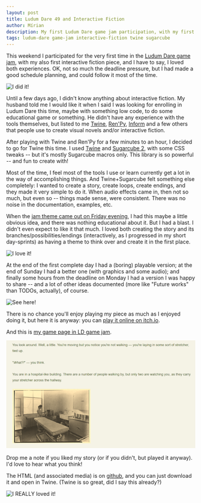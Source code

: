 ```yaml
---
layout: post
title: Ludum Dare 49 and Interactive Fiction
author: Mírian
description: My first Ludum Dare game jam participation, with my first interactive fiction piece, using Twine and Sugarcube
tags: ludum-dare game-jam interactive-fiction twine sugarcube
---
```


This weekend I participated for the very first time in the [Ludum Dare game jam](https://ldjam.com/), with my also first interactive fiction piece, and I have to say, I loved both experiences. OK, not so much the deadline pressure, but I had made a good schedule planning, and could follow it most of the time.

![I did it!](https://media.giphy.com/media/l4EpblDY4msVtKAOk/giphy.gif)

Until a few days ago, I didn't know anything about interactive fiction. My husband told me I would like it when I said I was looking for enrolling in Ludum Dare this time, maybe with something low code, to do some educational game or something. He didn't have any experience with the tools themselves, but listed to me [Twine](https://twinery.org/), [Ren'Py](https://www.renpy.org/), [Inform](http://inform7.com/) and a few others that people use to create visual novels and/or interactive fiction. 

After playing with Twine and Ren'Py for a few minutes to an hour, I decided to go for Twine this time. I used [Twine](twinery.org/) and [Sugarcube 2](https://www.motoslave.net/sugarcube/2/docs/), with some CSS tweaks -- but it's mostly Sugarcube macros only. This library is so powerful -- and fun to create with!

Most of the time, I feel most of the tools I use or learn currently get a lot in the way of accomplishing things. And Twine+Sugarcube felt something else completely: I wanted to create a story, create loops, create endings, and they made it very simple to do it. When audio effects came in, then not so much, but even so -- things made sense, were consistent. There was no noise in the documentation, examples, etc.

When the [jam theme came out on Friday evening](https://ldjam.com/events/ludum-dare/49/), I had this maybe a little obvious idea, and there was nothing educational about it. But I had a blast. I didn't even expect to like it that much. I loved both creating the story and its branches/possibilities/endings (interactively, as I progressed in my short day-sprints) as having a theme to think over and create it in the first place.

![I love it!](https://media.giphy.com/media/cstHEo3umAADEfFAvZ/giphy.gif)

At the end of the first complete day I had a (boring) playable version; at the end of Sunday I had a better one (with graphics and some audio); and finally some hours from the deadline on Monday I had a version I was happy to share -- and a lot of other ideas documented (more like "Future works" than TODOs, actually), of course.

![See here!](https://media.giphy.com/media/Rdod7XvXQjzCVpiDnR/giphy.gif)

There is no chance you'll enjoy playing my piece as much as I enjoyed doing it, but here it is anyway: you can [play it online on itch.io](https://mirianbr.itch.io/asylum).

And this is [my game page in LD game jam](https://ldjam.com/events/ludum-dare/49/asylum).

![A screenshot of Asylum, my interactive fiction piece for Ludum Dare 49.](https://github.com/mirianbr/asylum/blob/main/screenshots/ld-screenshot.png)

Drop me a note if you liked my story (or if you didn't, but played it anyway). I'd love to hear what you think!

The HTML (and associated media) is on [github](https://github.com/mirianbr/asylum), and you can just download it and open in Twine. (Twine is so great, did I say this already?)

![I REALLY loved it!](https://media.giphy.com/media/3NhDtlwC13xh8HVCMj/giphy.gif)
